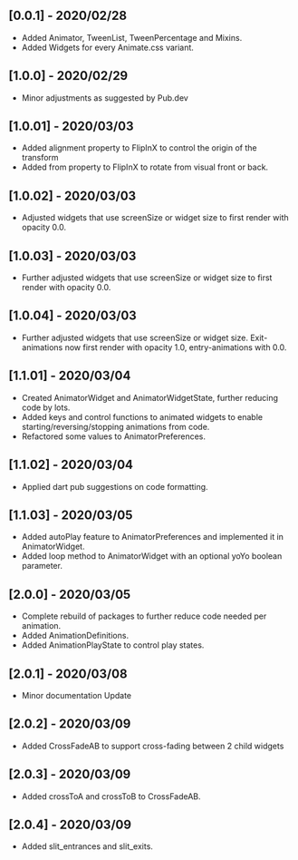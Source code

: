 ## [0.0.1] - 2020/02/28

* Added Animator, TweenList, TweenPercentage and Mixins.
* Added Widgets for every Animate.css variant.

## [1.0.0] - 2020/02/29

* Minor adjustments as suggested by Pub.dev

## [1.0.01] - 2020/03/03

* Added alignment property to FlipInX to control the origin of the transform
* Added from property to FlipInX to rotate from visual front or back.

## [1.0.02] - 2020/03/03

* Adjusted widgets that use screenSize or widget size to first render with opacity 0.0.

## [1.0.03] - 2020/03/03

* Further adjusted widgets that use screenSize or widget size to first render with opacity 0.0.

## [1.0.04] - 2020/03/03

* Further adjusted widgets that use screenSize or widget size. Exit-animations now first render with opacity 1.0, entry-animations with 0.0.

## [1.1.01] - 2020/03/04

* Created AnimatorWidget and AnimatorWidgetState, further reducing code by lots.
* Added keys and control functions to animated widgets to enable starting/reversing/stopping animations from code.
* Refactored some values to AnimatorPreferences.

## [1.1.02] - 2020/03/04

* Applied dart pub suggestions on code formatting.

## [1.1.03] - 2020/03/05

* Added autoPlay feature to AnimatorPreferences and implemented it in AnimatorWidget.
* Added loop method to AnimatorWidget with an optional yoYo boolean parameter.

## [2.0.0] - 2020/03/05

* Complete rebuild of packages to further reduce code needed per animation.
* Added AnimationDefinitions.
* Added AnimationPlayState to control play states.

## [2.0.1] - 2020/03/08

* Minor documentation Update

## [2.0.2] - 2020/03/09

* Added CrossFadeAB to support cross-fading between 2 child widgets

## [2.0.3] - 2020/03/09

* Added crossToA and crossToB to CrossFadeAB.

## [2.0.4] - 2020/03/09

* Added slit_entrances and slit_exits.